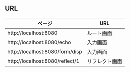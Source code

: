 ## URL

| ページ | URL |
| --- | --- | 
| http://localhost:8080 | ルート画面 |
| http://localhost:8080/echo | 入力画面 |
| http://localhost:8080/form/disp | 入力画面 |
| http://localhost:8080/reflect/1 | リフレクト画面 |
